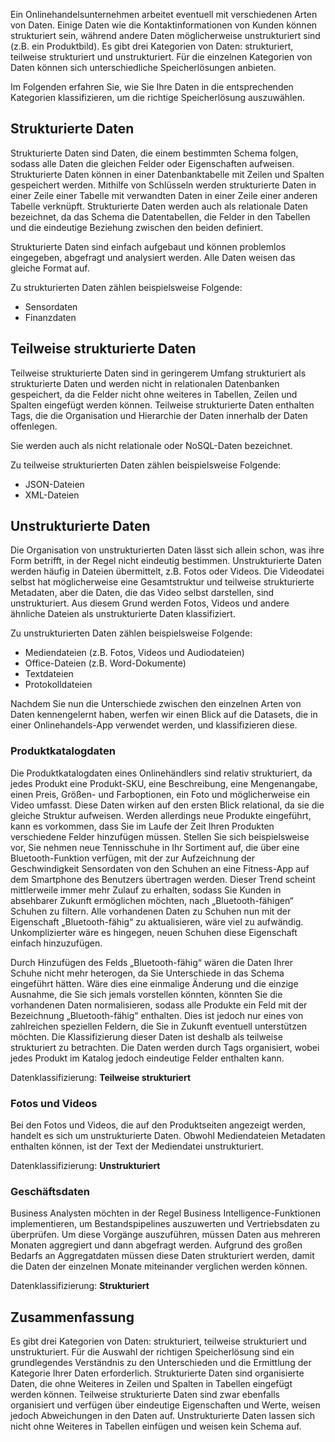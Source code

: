 Ein Onlinehandelsunternehmen arbeitet eventuell mit verschiedenen Arten von Daten. Einige Daten wie die Kontaktinformationen von Kunden können strukturiert sein, während andere Daten möglicherweise unstrukturiert sind (z.B. ein Produktbild). Es gibt drei Kategorien von Daten: strukturiert, teilweise strukturiert und unstrukturiert. Für die einzelnen Kategorien von Daten können sich unterschiedliche Speicherlösungen anbieten.

Im Folgenden erfahren Sie, wie Sie Ihre Daten in die entsprechenden Kategorien klassifizieren, um die richtige Speicherlösung auszuwählen.

## <a name="structured-data"></a>Strukturierte Daten

Strukturierte Daten sind Daten, die einem bestimmten Schema folgen, sodass alle Daten die gleichen Felder oder Eigenschaften aufweisen. Strukturierte Daten können in einer Datenbanktabelle mit Zeilen und Spalten gespeichert werden. Mithilfe von Schlüsseln werden strukturierte Daten in einer Zeile einer Tabelle mit verwandten Daten in einer Zeile einer anderen Tabelle verknüpft. Strukturierte Daten werden auch als relationale Daten bezeichnet, da das Schema die Datentabellen, die Felder in den Tabellen und die eindeutige Beziehung zwischen den beiden definiert.

Strukturierte Daten sind einfach aufgebaut und können problemlos eingegeben, abgefragt und analysiert werden. Alle Daten weisen das gleiche Format auf.

Zu strukturierten Daten zählen beispielsweise Folgende:

- Sensordaten
- Finanzdaten

## <a name="semi-structured-data"></a>Teilweise strukturierte Daten

Teilweise strukturierte Daten sind in geringerem Umfang strukturiert als strukturierte Daten und werden nicht in relationalen Datenbanken gespeichert, da die Felder nicht ohne weiteres in Tabellen, Zeilen und Spalten eingefügt werden können. Teilweise strukturierte Daten enthalten Tags, die die Organisation und Hierarchie der Daten innerhalb der Daten offenlegen.  

Sie werden auch als nicht relationale oder NoSQL-Daten bezeichnet.

Zu teilweise strukturierten Daten zählen beispielsweise Folgende:

- JSON-Dateien
- XML-Dateien

## <a name="unstructured-data"></a>Unstrukturierte Daten

Die Organisation von unstrukturierten Daten lässt sich allein schon, was ihre Form betrifft, in der Regel nicht eindeutig bestimmen. Unstrukturierte Daten werden häufig in Dateien übermittelt, z.B. Fotos oder Videos. Die Videodatei selbst hat möglicherweise eine Gesamtstruktur und teilweise strukturierte Metadaten, aber die Daten, die das Video selbst darstellen, sind unstrukturiert. Aus diesem Grund werden Fotos, Videos und andere ähnliche Dateien als unstrukturierte Daten klassifiziert.

Zu unstrukturierten Daten zählen beispielsweise Folgende:

- Mediendateien (z.B. Fotos, Videos und Audiodateien)
- Office-Dateien (z.B. Word-Dokumente)
- Textdateien
- Protokolldateien

Nachdem Sie nun die Unterschiede zwischen den einzelnen Arten von Daten kennengelernt haben, werfen wir einen Blick auf die Datasets, die in einer Onlinehandels-App verwendet werden, und klassifizieren diese.

### <a name="product-catalog-data"></a>Produktkatalogdaten

Die Produktkatalogdaten eines Onlinehändlers sind relativ strukturiert, da jedes Produkt eine Produkt-SKU, eine Beschreibung, eine Mengenangabe, einen Preis, Größen- und Farboptionen, ein Foto und möglicherweise ein Video umfasst. Diese Daten wirken auf den ersten Blick relational, da sie die gleiche Struktur aufweisen. Werden allerdings neue Produkte eingeführt, kann es vorkommen, dass Sie im Laufe der Zeit Ihren Produkten verschiedene Felder hinzufügen müssen. Stellen Sie sich beispielsweise vor, Sie nehmen neue Tennisschuhe in Ihr Sortiment auf, die über eine Bluetooth-Funktion verfügen, mit der zur Aufzeichnung der Geschwindigkeit Sensordaten von den Schuhen an eine Fitness-App auf dem Smartphone des Benutzers übertragen werden. Dieser Trend scheint mittlerweile immer mehr Zulauf zu erhalten, sodass Sie Kunden in absehbarer Zukunft ermöglichen möchten, nach „Bluetooth-fähigen“ Schuhen zu filtern. Alle vorhandenen Daten zu Schuhen nun mit der Eigenschaft „Bluetooth-fähig“ zu aktualisieren, wäre viel zu aufwändig. Unkomplizierter wäre es hingegen, neuen Schuhen diese Eigenschaft einfach hinzuzufügen.

Durch Hinzufügen des Felds „Bluetooth-fähig“ wären die Daten Ihrer Schuhe nicht mehr heterogen, da Sie Unterschiede in das Schema eingeführt hätten. Wäre dies eine einmalige Änderung und die einzige Ausnahme, die Sie sich jemals vorstellen könnten, könnten Sie die vorhandenen Daten normalisieren, sodass alle Produkte ein Feld mit der Bezeichnung „Bluetooth-fähig“ enthalten. Dies ist jedoch nur eines von zahlreichen speziellen Feldern, die Sie in Zukunft eventuell unterstützen möchten. Die Klassifizierung dieser Daten ist deshalb als teilweise strukturiert zu betrachten. Die Daten werden durch Tags organisiert, wobei jedes Produkt im Katalog jedoch eindeutige Felder enthalten kann.

Datenklassifizierung: **Teilweise strukturiert**

### <a name="photos-and-videos"></a>Fotos und Videos

Bei den Fotos und Videos, die auf den Produktseiten angezeigt werden, handelt es sich um unstrukturierte Daten. Obwohl Mediendateien Metadaten enthalten können, ist der Text der Mediendatei unstrukturiert.

Datenklassifizierung: **Unstrukturiert**

### <a name="business-data"></a>Geschäftsdaten

Business Analysten möchten in der Regel Business Intelligence-Funktionen implementieren, um Bestandspipelines auszuwerten und Vertriebsdaten zu überprüfen. Um diese Vorgänge auszuführen, müssen Daten aus mehreren Monaten aggregiert und dann abgefragt werden. Aufgrund des großen Bedarfs an Aggregatdaten müssen diese Daten strukturiert werden, damit die Daten der einzelnen Monate miteinander verglichen werden können.

Datenklassifizierung: **Strukturiert**

## <a name="summary"></a>Zusammenfassung

Es gibt drei Kategorien von Daten: strukturiert, teilweise strukturiert und unstrukturiert. Für die Auswahl der richtigen Speicherlösung sind ein grundlegendes Verständnis zu den Unterschieden und die Ermittlung der Kategorie Ihrer Daten erforderlich. Strukturierte Daten sind organisierte Daten, die ohne Weiteres in Zeilen und Spalten in Tabellen eingefügt werden können. Teilweise strukturierte Daten sind zwar ebenfalls organisiert und verfügen über eindeutige Eigenschaften und Werte, weisen jedoch Abweichungen in den Daten auf. Unstrukturierte Daten lassen sich nicht ohne Weiteres in Tabellen einfügen und weisen kein Schema auf.